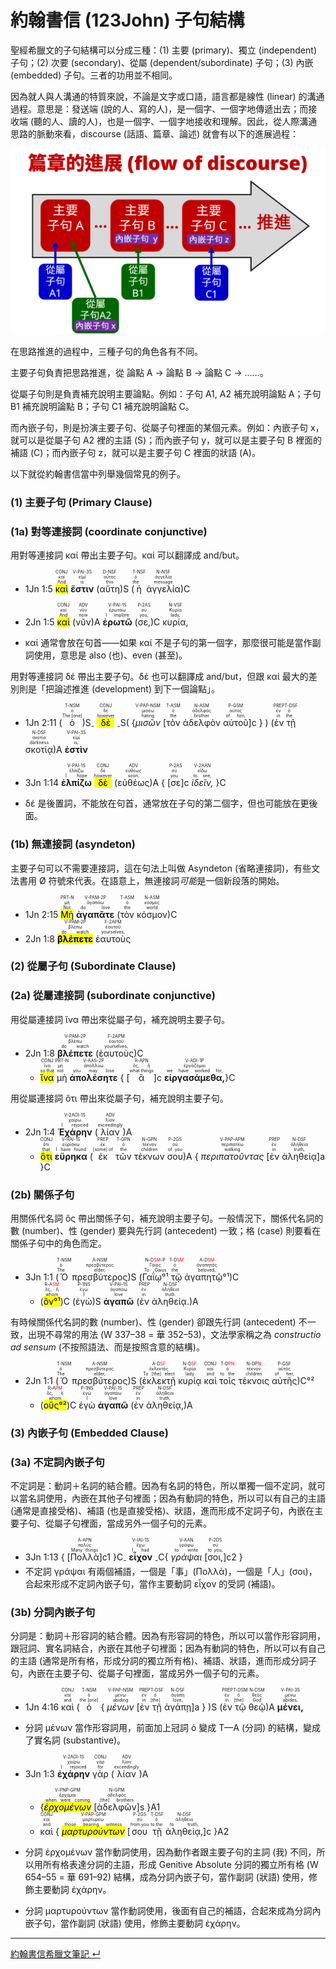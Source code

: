 # 約翰書信 (123John) 子句結構

聖經希臘文的子句結構可以分成三種：(1) 主要 (primary)、獨立 (independent) 子句；(2) 次要 (secondary)、從屬 (dependent/subordinate) 子句；(3) 內嵌 (embedded) 子句。三者的功用並不相同。  

因為就人與人溝通的特質來說，不論是文字或口語，語言都是線性 (linear) 的溝通過程。意思是：發送端 (說的人、寫的人)，是一個字、一個字地傳遞出去；而接收端 (聽的人、讀的人)，也是一個字、一個字地接收和理解。因此，從人際溝通思路的脈動來看，discourse (話語、篇章、論述) 就會有以下的進展過程：  

![](../images/discourse-flow.png)


在思路推進的過程中，三種子句的角色各有不同。

主要子句負責把思路推進，從 論點 A → 論點 B → 論點 C → ……。

從屬子句則是負責補充說明主要論點。例如：子句 A1, A2 補充說明論點 A；子句 B1 補充說明論點 B；子句 C1 補充說明論點 C。

而內嵌子句，則是扮演主要子句、從屬子句裡面的某個元素。例如：內嵌子句 x，就可以是從屬子句 A2 裡的主語 (S)；而內嵌子句 y，就可以是主要子句 B 裡面的補語 (C)；而內嵌子句 z，就可以是主要子句 C 裡面的狀語 (A)。

以下就從約翰書信當中列舉幾個常見的例子。

<div style="page-break-after: always;"></div>

### (1) 主要子句 (Primary Clause)
### (1a) 對等連接詞 (coordinate conjunctive) 
用對等連接詞 καί 帶出主要子句。καί 可以翻譯成 and/but。

- <rt>1Jn 1:5</rt> <RUBY><ruby><ruby><mark>καὶ</mark><rt>And</rt></ruby><rt>καί</rt></ruby><rt>CONJ</rt></RUBY> <RUBY><ruby><ruby><strong>ἔστιν</strong><rt>is</rt></ruby><rt>εἰμί</rt></ruby><rt>V-PAI-3S</rt></RUBY> (<RUBY><ruby><ruby>αὕτη<rt>this</rt></ruby><rt>οὗτος</rt></ruby><rt>D-NSF</rt></RUBY>)S (<RUBY><ruby><ruby>ἡ<rt>the</rt></ruby><rt>ὁ</rt></ruby><rt>T-NSF</rt></RUBY> <RUBY><ruby><ruby>ἀγγελία<rt>message</rt></ruby><rt>ἀγγελία</rt></ruby><rt>N-NSF</rt></RUBY>)C
- <rt>2Jn 1:5</rt> <RUBY><ruby><ruby><mark>καὶ</mark><rt>And</rt></ruby><rt>καί</rt></ruby><rt>CONJ</rt></RUBY> (<RUBY><ruby><ruby>νῦν<rt>now</rt></ruby><rt>νῦν</rt></ruby><rt>ADV</rt></RUBY>)A <RUBY><ruby><ruby><strong>ἐρωτῶ</strong><rt>I implore</rt></ruby><rt>ἐρωτάω</rt></ruby><rt>V-PAI-1S</rt></RUBY> (<RUBY><ruby><ruby>σε,<rt>you,</rt></ruby><rt>σύ</rt></ruby><rt>P-2AS</rt></RUBY>)C <RUBY><ruby><ruby>κυρία,<rt>lady,</rt></ruby><rt>Κυρία</rt></ruby><rt>N-VSF</rt></RUBY> 


- καί 通常會放在句首——如果 καί 不是子句的第一個字，那麼很可能是當作副詞使用，意思是 also (也)、even (甚至)。



用對等連接詞 δέ 帶出主要子句。δέ 也可以翻譯成 and/but，但跟 καί 最大的差別則是「把論述推進 (development) 到下一個論點」。

- <rt>1Jn 2:11</rt> (<RUBY><ruby><ruby>ὁ<rt>The [one]</rt></ruby><rt>ὁ</rt></ruby><rt>T-NSM</rt></RUBY>)S<sub>-</sub> <RUBY><ruby><ruby><mark>δὲ</mark><rt>however</rt></ruby><rt>δέ</rt></ruby><rt>CONJ</rt></RUBY> <sub>-</sub>S( {<RUBY><ruby><ruby><em>μισῶν</em><rt>hating</rt></ruby><rt>μισέω</rt></ruby><rt>V-PAP-NSM</rt></RUBY> <rt>[</rt><RUBY><ruby><ruby>τὸν<rt>the</rt></ruby><rt>ὁ</rt></ruby><rt>T-ASM</rt></RUBY> <RUBY><ruby><ruby>ἀδελφὸν<rt>brother</rt></ruby><rt>ἀδελφός</rt></ruby><rt>N-ASM</rt></RUBY> <RUBY><ruby><ruby>αὐτοῦ<rt>of him,</rt></ruby><rt>αὐτός</rt></ruby><rt>P-GSM</rt></RUBY><rt>]c</rt> } ) (<RUBY><ruby><ruby>ἐν<rt>in</rt></ruby><rt>ἐν</rt></ruby><rt>PREP</rt></RUBY> <RUBY><ruby><ruby>τῇ<rt>the</rt></ruby><rt>ὁ</rt></ruby><rt>T-DSF</rt></RUBY> <RUBY><ruby><ruby>σκοτίᾳ<rt>darkness</rt></ruby><rt>σκοτία</rt></ruby><rt>N-DSF</rt></RUBY>)A <RUBY><ruby><ruby><strong>ἐστὶν</strong><rt>is,</rt></ruby><rt>εἰμί</rt></ruby><rt>V-PAI-3S</rt></RUBY> 
- <rt>3Jn 1:14</rt> <RUBY><ruby><ruby><strong>ἐλπίζω</strong><rt>I hope</rt></ruby><rt>ἐλπίζω</rt></ruby><rt>V-PAI-1S</rt></RUBY> <RUBY><ruby><ruby><mark>δὲ</mark><rt>however</rt></ruby><rt>δέ</rt></ruby><rt>CONJ</rt></RUBY> (<RUBY><ruby><ruby>εὐθέως<rt>soon,</rt></ruby><rt>εὐθέως</rt></ruby><rt>ADV</rt></RUBY>)A { <rt>[</rt><RUBY><ruby><ruby>σε<rt>you</rt></ruby><rt>σύ</rt></ruby><rt>P-2AS</rt></RUBY><rt>]c</rt> <RUBY><ruby><ruby><em>ἰδεῖν,</em><rt>to see,</rt></ruby><rt>εἴδω</rt></ruby><rt>V-2AAN</rt></RUBY> }C


- δέ 是後置詞，不能放在句首，通常放在子句的第二個字，但也可能放在更後面。





### (1b) 無連接詞 (asyndeton)
主要子句可以不需要連接詞，這在句法上叫做 Asyndeton (省略連接詞)，有些文法書用 Ø 符號來代表。在語意上，無連接詞<em>可能</em>是一個新段落的開始。

- <rt>1Jn 2:15</rt> <RUBY><ruby><ruby><mark>Μὴ</mark><rt>Not</rt></ruby><rt>μή</rt></ruby><rt>PRT-N</rt></RUBY> <RUBY><ruby><ruby><strong>ἀγαπᾶτε</strong><rt>do love</rt></ruby><rt>ἀγαπάω</rt></ruby><rt>V-PAM-2P</rt></RUBY> (<RUBY><ruby><ruby>τὸν<rt>the</rt></ruby><rt>ὁ</rt></ruby><rt>T-ASM</rt></RUBY> <RUBY><ruby><ruby>κόσμον<rt>world</rt></ruby><rt>κόσμος</rt></ruby><rt>N-ASM</rt></RUBY>)C 
- <rt>2Jn 1:8</rt> <RUBY><ruby><ruby><mark><strong>βλέπετε</strong></mark><rt>do watch</rt></ruby><rt>βλέπω</rt></ruby><rt>V-PAM-2P</rt></RUBY> <RUBY><ruby><ruby>ἑαυτοὺς<rt>yourselves,</rt></ruby><rt>ἑαυτοῦ</rt></ruby><rt>F-2APM</rt></RUBY> 



### (2) 從屬子句 (Subordinate Clause)



<div style="page-break-after: always;"></div>

### (2a) 從屬連接詞 (subordinate conjunctive)
用從屬連接詞 ἵνα 帶出來從屬子句，補充說明主要子句。

- <rt>2Jn 1:8</rt> <RUBY><ruby><ruby><strong>βλέπετε</strong><rt>do watch</rt></ruby><rt>βλέπω</rt></ruby><rt>V-PAM-2P</rt></RUBY> (<RUBY><ruby><ruby>ἑαυτοὺς<rt>yourselves,</rt></ruby><rt>ἑαυτοῦ</rt></ruby><rt>F-2APM</rt></RUBY>)C 
	- <RUBY><ruby><ruby><mark>ἵνα</mark><rt>so that</rt></ruby><rt>ἵνα</rt></ruby><rt>CONJ</rt></RUBY> <RUBY><ruby><ruby>μὴ<rt>not</rt></ruby><rt>μή</rt></ruby><rt>PRT-N</rt></RUBY> <RUBY><ruby><ruby><strong>ἀπολέσητε</strong><rt>you may lose</rt></ruby><rt>ἀπολλύω</rt></ruby><rt>V-AAS-2P</rt></RUBY> { <rt>[</rt><RUBY><ruby><ruby>ἃ<rt>what things</rt></ruby><rt>ὅς, ἥ</rt></ruby><rt>R-APN</rt></RUBY><rt>]c</rt> <RUBY><ruby><ruby><strong>εἰργασάμεθα,</strong><rt>we have worked for,</rt></ruby><rt>ἐργάζομαι</rt></ruby><rt>V-ADI-1P</rt></RUBY>}C


用從屬連接詞 ὅτι 帶出來從屬子句，補充說明主要子句。

- <rt>2Jn 1:4</rt> <RUBY><ruby><ruby><strong>Ἐχάρην</strong><rt>I rejoiced</rt></ruby><rt>χαίρω</rt></ruby><rt>V-2AOI-1S</rt></RUBY> (<RUBY><ruby><ruby>λίαν<rt>exceedingly</rt></ruby><rt>λίαν</rt></ruby><rt>ADV</rt></RUBY>)A
	- <RUBY><ruby><ruby><mark>ὅτι</mark><rt>that</rt></ruby><rt>ὅτι</rt></ruby><rt>CONJ</rt></RUBY> <RUBY><ruby><ruby><strong>εὕρηκα</strong><rt>I have found</rt></ruby><rt>εὑρίσκω</rt></ruby><rt>V-RAI-1S</rt></RUBY> (<RUBY><ruby><ruby>ἐκ<rt>[some] of</rt></ruby><rt>ἐκ</rt></ruby><rt>PREP</rt></RUBY> <RUBY><ruby><ruby>τῶν<rt>the</rt></ruby><rt>ὁ</rt></ruby><rt>T-GPN</rt></RUBY> <RUBY><ruby><ruby>τέκνων<rt>children</rt></ruby><rt>τέκνον</rt></ruby><rt>N-GPN</rt></RUBY> <RUBY><ruby><ruby>σου<rt>of you</rt></ruby><rt>σύ</rt></ruby><rt>P-2GS</rt></RUBY>)A { <RUBY><ruby><ruby><em>περιπατοῦντας</em><rt>walking</rt></ruby><rt>περιπατέω</rt></ruby><rt>V-PAP-APM</rt></RUBY> <rt>[</rt><RUBY><ruby><ruby>ἐν<rt>in</rt></ruby><rt>ἐν</rt></ruby><rt>PREP</rt></RUBY> <RUBY><ruby><ruby>ἀληθείᾳ<rt>truth,</rt></ruby><rt>ἀλήθεια</rt></ruby><rt>N-DSF</rt></RUBY><rt>]a</rt> }C




### (2b) 關係子句

用關係代名詞 ὅς 帶出關係子句，補充說明主要子句。一般情況下，關係代名詞的數 (number)、性 (gender) 要與先行詞 (antecedent) 一致；格 (case) 則要看在關係子句中的角色而定。

- <rt>3Jn 1:1</rt> (<RUBY><ruby><ruby>Ὁ<rt>The</rt></ruby><rt>ὁ</rt></ruby><rt>T-NSM</rt></RUBY> <RUBY><ruby><ruby>πρεσβύτερος<rt>elder,</rt></ruby><rt>πρεσβύτερος</rt></ruby><rt>A-NSM</rt></RUBY>)S (<RUBY><ruby><ruby>Γαΐῳ°¹<rt>To Gaius</rt></ruby><rt>Γάϊος</rt></ruby><rt>N-D<font color='red'>SM</font>-P</rt></RUBY> <RUBY><ruby><ruby>τῷ<rt>the</rt></ruby><rt>ὁ</rt></ruby><rt>T-D<font color='red'>SM</font></rt></RUBY> <RUBY><ruby><ruby>ἀγαπητῷ°¹<rt>beloved,</rt></ruby><rt>ἀγαπητός</rt></ruby><rt>A-D<font color='red'>SM</font></rt></RUBY>)C 
	- (<RUBY><ruby><ruby><mark>ὃν°¹</mark><rt>whom</rt></ruby><rt>ὅς, ἥ</rt></ruby><rt>R-A<font color='red'>SM</font></rt></RUBY>)C (<RUBY><ruby><ruby>ἐγὼ<rt>I</rt></ruby><rt>ἐγώ</rt></ruby><rt>P-1NS</rt></RUBY>)S <RUBY><ruby><ruby><strong>ἀγαπῶ</strong><rt>love</rt></ruby><rt>ἀγαπάω</rt></ruby><rt>V-PAI-1S</rt></RUBY> (<RUBY><ruby><ruby>ἐν<rt>in</rt></ruby><rt>ἐν</rt></ruby><rt>PREP</rt></RUBY> <RUBY><ruby><ruby>ἀληθείᾳ.<rt>truth.</rt></ruby><rt>ἀλήθεια</rt></ruby><rt>N-DSF</rt></RUBY>)A

有時候關係代名詞的數 (number)、性 (gender) 卻跟先行詞 (antecedent) 不一致，出現不尋常的用法 (W 337–38 = 華 352–53)，文法學家稱之為 <em>constructio ad sensum</em> (不按照語法、而是按照含意的結構)。

- <rt>2Jn 1:1</rt> (<RUBY><ruby><ruby>Ὁ<rt>The</rt></ruby><rt>ὁ</rt></ruby><rt>T-NSM</rt></RUBY> <RUBY><ruby><ruby>πρεσβύτερος<rt>elder,</rt></ruby><rt>πρεσβύτερος</rt></ruby><rt>A-NSM</rt></RUBY>)S (<RUBY><ruby><ruby>ἐκλεκτῇ<rt>To [the] elect</rt></ruby><rt>ἐκλεκτός</rt></ruby><rt>A-D<font color='red'>SF</font></rt></RUBY> <RUBY><ruby><ruby>κυρίᾳ<rt>lady</rt></ruby><rt>Κυρία</rt></ruby><rt>N-D<font color='red'>SF</font></rt></RUBY> <RUBY><ruby><ruby>καὶ<rt>and</rt></ruby><rt>καί</rt></ruby><rt>CONJ</rt></RUBY> <RUBY><ruby><ruby>τοῖς<rt>to the</rt></ruby><rt>ὁ</rt></ruby><rt>T-D<font color='red'>PN</font></rt></RUBY> <RUBY><ruby><ruby>τέκνοις<rt>children</rt></ruby><rt>τέκνον</rt></ruby><rt>N-DP<font color='red'>N</font></rt></RUBY> <RUBY><ruby><ruby>αὐτῆς<rt>of her,</rt></ruby><rt>αὐτός</rt></ruby><rt>P-GSF</rt></RUBY>)C°²
	- (<RUBY><ruby><ruby><mark>οὓς°²</mark><rt>whom</rt></ruby><rt>ὅς, ἥ</rt></ruby><rt>R-A<font color='red'>PM</font></rt></RUBY>)C <RUBY><ruby><ruby>ἐγὼ<rt>I</rt></ruby><rt>ἐγώ</rt></ruby><rt>P-1NS</rt></RUBY> <RUBY><ruby><ruby><strong>ἀγαπῶ</strong><rt>love</rt></ruby><rt>ἀγαπάω</rt></ruby><rt>V-PAI-1S</rt></RUBY> (<RUBY><ruby><ruby>ἐν<rt>in</rt></ruby><rt>ἐν</rt></ruby><rt>PREP</rt></RUBY> <RUBY><ruby><ruby>ἀληθείᾳ,<rt>truth,</rt></ruby><rt>ἀλήθεια</rt></ruby><rt>N-DSF</rt></RUBY>)A

<div style="page-break-after: always;"></div>


### (3) 內嵌子句 (Embedded Clause)

### (3a) 不定詞內嵌子句
不定詞是：動詞＋名詞的結合體。因為有名詞的特色，所以單獨一個不定詞，就可以當名詞使用，內嵌在其他子句裡面；因為有動詞的特色，所以可以有自己的主語 (通常是直接受格)、補語 (也是直接受格)、狀語，進而形成不定詞子句，內嵌在主要子句、從屬子句裡面，當成另外一個子句的元素。

- <rt>3Jn 1:13</rt> { <rt>[</rt><RUBY><ruby><ruby>Πολλὰ<rt>Many things</rt></ruby><rt>πολύς</rt></ruby><rt>A-APN</rt></RUBY><rt>]c1</rt> }C<sub>-</sub> <RUBY><ruby><ruby><strong>εἶχον</strong><rt>I had</rt></ruby><rt>ἔχω</rt></ruby><rt>V-IAI-1S</rt></RUBY> <sub>-</sub>C{ <RUBY><ruby><ruby><em>γράψαι</em><rt>to write</rt></ruby><rt>γράφω</rt></ruby><rt>V-AAN</rt></RUBY> <rt>[</rt><RUBY><ruby><ruby>σοι,<rt>to you,</rt></ruby><rt>σύ</rt></ruby><rt>P-2DS</rt></RUBY><rt>]c2</rt> }
- 不定詞 γράψαι 有兩個補語，一個是「事」(Πολλὰ)，一個是「人」(σοι)，合起來形成不定詞內嵌子句，當作主要動詞 εἶχον 的受詞 (補語)。


### (3b) 分詞內嵌子句
分詞是：動詞＋形容詞的結合體。因為有形容詞的特色，所以可以當作形容詞用，跟冠詞、實名詞結合，內嵌在其他子句裡面；因為有動詞的特色，所以可以有自己的主語 (通常是所有格，形成分詞的獨立所有格)、補語、狀語，進而形成分詞子句，內嵌在主要子句、從屬子句裡面，當成另外一個子句的元素。
- <rt>1Jn 4:16</rt> <RUBY><ruby><ruby>καὶ<rt>and</rt></ruby><rt>καί</rt></ruby><rt>CONJ</rt></RUBY> (<RUBY><ruby><ruby>ὁ<rt>the [one]</rt></ruby><rt>ὁ</rt></ruby><rt>T-NSM</rt></RUBY> { <RUBY><ruby><ruby><em>μένων</em><rt>abiding</rt></ruby><rt>μένω</rt></ruby><rt>V-PAP-NSM</rt></RUBY> <rt>[</rt><RUBY><ruby><ruby>ἐν<rt>in</rt></ruby><rt>ἐν</rt></ruby><rt>PREP</rt></RUBY> <RUBY><ruby><ruby>τῇ<rt>[the]</rt></ruby><rt>ὁ</rt></ruby><rt>T-DSF</rt></RUBY> <RUBY><ruby><ruby>ἀγάπῃ<rt>love,</rt></ruby><rt>ἀγάπη</rt></ruby><rt>N-DSF</rt></RUBY><rt>]a</rt> } )S (<RUBY><ruby><ruby>ἐν<rt>in</rt></ruby><rt>ἐν</rt></ruby><rt>PREP</rt></RUBY> <RUBY><ruby><ruby>τῷ<rt>[the]</rt></ruby><rt>ὁ</rt></ruby><rt>T-DSM</rt></RUBY> <RUBY><ruby><ruby>θεῷ<rt>God</rt></ruby><rt>θεός</rt></ruby><rt>N-DSM</rt></RUBY>)A <RUBY><ruby><ruby><strong>μένει,</strong><rt>abides,</rt></ruby><rt>μένω</rt></ruby><rt>V-PAI-3S</rt></RUBY> 
- 分詞 μένων 當作形容詞用，前面加上冠詞 ὁ 變成 T—A (分詞) 的結構，變成了實名詞 (substantive)。


- <rt>3Jn 1:3</rt> <RUBY><ruby><ruby><strong>ἐχάρην</strong><rt>I rejoiced</rt></ruby><rt>χαίρω</rt></ruby><rt>V-2AOI-1S</rt></RUBY> <RUBY><ruby><ruby>γὰρ<rt>for</rt></ruby><rt>γάρ</rt></ruby><rt>CONJ</rt></RUBY> (<RUBY><ruby><ruby>λίαν<rt>exceedingly</rt></ruby><rt>λίαν</rt></ruby><rt>ADV</rt></RUBY>)A 
	- {<RUBY><ruby><ruby><mark><em>ἐρχομένων</em></mark><rt>when were coming</rt></ruby><rt>ἔρχομαι</rt></ruby><rt>V-PNP-GPM</rt></RUBY> <rt>[</rt><RUBY><ruby><ruby>ἀδελφῶν<rt>[the] brothers</rt></ruby><rt>ἀδελφός</rt></ruby><rt>N-GPM</rt></RUBY><rt>]s</rt> }A1 
	- <RUBY><ruby><ruby>καὶ<rt>and</rt></ruby><rt>καί</rt></ruby><rt>CONJ</rt></RUBY> { <RUBY><ruby><ruby><mark><em>μαρτυρούντων</em></mark><rt>those bearing witness</rt></ruby><rt>μαρτυρέω</rt></ruby><rt>V-PAP-GPM</rt></RUBY> <rt>[</rt><RUBY><ruby><ruby>σου<rt>from you</rt></ruby><rt>σύ</rt></ruby><rt>P-2GS</rt></RUBY> <RUBY><ruby><ruby>τῇ<rt>to the</rt></ruby><rt>ὁ</rt></ruby><rt>T-DSF</rt></RUBY> <RUBY><ruby><ruby>ἀληθείᾳ,<rt>to truth,</rt></ruby><rt>ἀλήθεια</rt></ruby><rt>N-DSF</rt></RUBY><rt>]c</rt> }A2
- 分詞 ἐρχομένων 當作動詞使用，因為動作者跟主要子句的主詞 (我) 不同，所以用所有格表達分詞的主語，形成 Genitive Absolute 分詞的獨立所有格 (W 654–55 = 華 691–92) 結構，成為分詞內嵌子句，當作副詞 (狀語) 使用，修飾主要動詞 ἐχάρην。
- 分詞 μαρτυρούντων 當作動詞使用，後面有自己的補語，合起來成為分詞內嵌子句，當作副詞 (狀語) 使用，修飾主要動詞 ἐχάρην。






---
[約翰書信希臘文筆記  ↵](1John-Notes.md)
